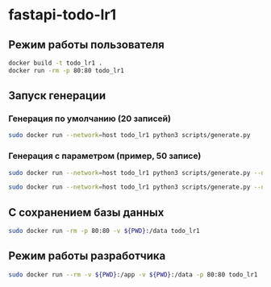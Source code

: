 # fastapi-todo-lr1
## Режим работы пользователя

```bash 
docker build -t todo_lr1 .
docker run -rm -p 80:80 todo_lr1
```

## Запуск генерации
### Генерация по умолчанию (20 записей)
```bash
sudo docker run --network=host todo_lr1 python3 scripts/generate.py 
```
### Генерация с параметром (пример, 50 записе)
```bash
sudo docker run --network=host todo_lr1 python3 scripts/generate.py --number <num>

sudo docker run --network=host todo_lr1 python3 scripts/generate.py --number 50
```

## С сохранением базы данных
```bash
sudo docker run -rm -p 80:80 -v ${PWD}:/data todo_lr1
```

## Режим работы разработчика

```bash 
sudo docker run --rm -v ${PWD}:/app -v ${PWD}:/data -p 80:80 todo_lr1
```


